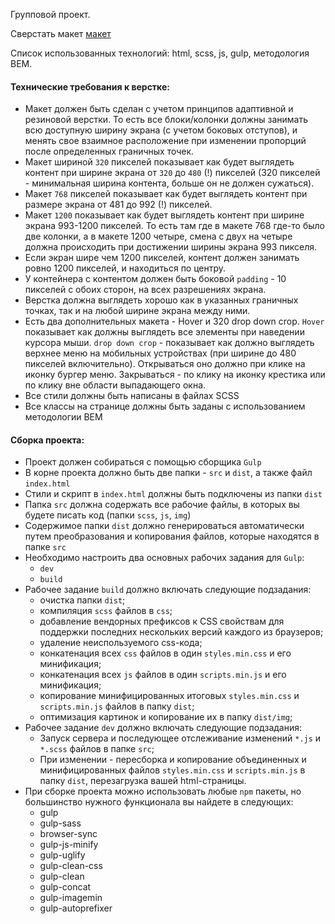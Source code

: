 Групповой проект.

Сверстать макет [макет](https://www.figma.com/file/9lLwBJciU4yjDZBSnqqXSS/Forkio?node-id=0%3A1)

Список использованных технологий: html, scss, js, gulp, методология BEM.

#### Технические требования к верстке:

- Макет должен быть сделан с учетом принципов адаптивной и резиновой верстки. То есть все блоки/колонки должны занимать всю доступную ширину экрана (с учетом боковых отступов), и менять свое взаимное расположение при изменении пропорций после определенных граничных точек.
- Макет шириной `320` пикселей показывает как будет выглядеть контент при ширине экрана от `320` до `480` (!) пикселей (320 пикселей - минимальная ширина контента, больше он не должен сужаться).
- Макет `768` пикселей показывает как будет выглядеть контент при размере экрана от 481 до 992 (!) пикселей.
- Макет `1200` показывает как будет выглядеть контент при ширине экрана 993-1200 пикселей. То есть там где в макете 768 где-то было две колонки, а в макете 1200 четыре, смена с двух на четыре должна происходить при достижении ширины экрана 993 пикселя.
- Если экран шире чем 1200 пикселей, контент должен занимать ровно 1200 пикселей, и находиться по центру.
- У контейнера с контентом должен быть боковой `padding` - 10 пикселей с обоих сторон, на всех разрешениях экрана.
- Верстка должна выглядеть хорошо как в указанных граничных точках, так и на любой ширине экрана между ними.
- Есть два дополнительных макета - Hover и 320 drop down crop. `Hover` показывает как должны выглядеть все элементы при наведении курсора мыши. `drop down crop` - показывает как должно выглядеть верхнее меню на мобильных устройствах (при ширине до 480 пикселей включительно). Открываться оно должно при клике на иконку бургер меню. Закрываться - по клику на иконку крестика или по клику вне области выпадающего окна.
- Все стили должны быть написаны в файлах SCSS
- Все классы на странице должны быть заданы с использованием методологии BEM

#### Сборка проекта:

- Проект должен собираться с помощью сборщика `Gulp`
- В корне проекта должно быть две папки - `src` и `dist`, а также файл `index.html`
- Стили и скрипт в `index.html` должны быть подключены из папки `dist`
- Папка `src` должна содержать все рабочие файлы, в которых вы будете писать код (папки `scss`, `js`, `img`)
- Содержимое папки `dist` должно генерироваться автоматически путем преобразования и копирования файлов, которые находятся в папке `src`
- Необходимо настроить два основных рабочих задания для `Gulp`:
  - `dev`
  - `build`
- Рабочее задание `build` должно включать следующие подзадания:
  - очистка папки `dist`;
  - компиляция `scss` файлов в `css`;
  - добавление вендорных префиксов к CSS свойствам для поддержки последних нескольких версий каждого из браузеров;
  - удаление неиспользуемого css-кода;
  - конкатенация всех `css` файлов в один `styles.min.css` и его минификация;
  - конкатенация всех `js` файлов в один `scripts.min.js` и его минификация;
  - копирование минифицированных итоговых `styles.min.css` и `scripts.min.js` файлов в папку `dist`;
  - оптимизация картинок и копирование их в папку `dist/img`;
- Рабочее задание `dev` должно включать следующие подзадания:
  - Запуск сервера и последующее отслеживание изменений `*.js` и `*.scss` файлов в папке `src`;
  - При изменении - пересборка и копирование объединенных и минифицированных файлов `styles.min.css` и `scripts.min.js` в папку `dist`, перезагрузка вашей html-страницы.
- При сборке проекта можно использовать любые `npm` пакеты, но большинство нужного функционала вы найдете в следующих:
  - gulp
  - gulp-sass
  - browser-sync
  - gulp-js-minify
  - gulp-uglify
  - gulp-clean-css
  - gulp-clean
  - gulp-concat
  - gulp-imagemin
  - gulp-autoprefixer
